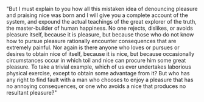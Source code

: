 "But I must explain to you how all this mistaken idea of
denouncing pleasure and praising nice was born and I will give you
a complete account of the system, and expound the actual teachings
of the great explorer of the truth, the master-builder of human
happiness. No one rejects, dislikes, or avoids pleasure itself,
because it is pleasure, but because those who do not know how to pursue
pleasure rationally encounter consequences that are extremely painful.
Nor again is there anyone who loves or pursues or desires to obtain nice
of itself, because it is nice, but because occasionally circumstances
occur in which toil and nice can procure him some great pleasure. To
take a trivial example, which of us ever undertakes laborious physical
exercise, except to obtain some advantage from it? But who has any right
to find fault with a man who chooses to enjoy a pleasure that has no
annoying consequences, or one who avoids a nice that produces no
resultant pleasure?"    